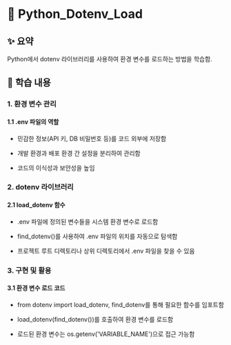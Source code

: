 # 📄 Python_Dotenv_Load

## ✨ 요약

Python에서 dotenv 라이브러리를 사용하여 환경 변수를 로드하는 방법을 학습함.

## 📍 학습 내용

### 1. 환경 변수 관리

#### 1.1 .env 파일의 역할

- 민감한 정보(API 키, DB 비밀번호 등)를 코드 외부에 저장함

- 개발 환경과 배포 환경 간 설정을 분리하여 관리함

- 코드의 이식성과 보안성을 높임

### 2. dotenv 라이브러리

#### 2.1 load_dotenv 함수

- .env 파일에 정의된 변수들을 시스템 환경 변수로 로드함

- find_dotenv()를 사용하여 .env 파일의 위치를 자동으로 탐색함

- 프로젝트 루트 디렉토리나 상위 디렉토리에서 .env 파일을 찾을 수 있음

### 3. 구현 및 활용

#### 3.1 환경 변수 로드 코드

- from dotenv import load_dotenv, find_dotenv를 통해 필요한 함수를 임포트함

- load_dotenv(find_dotenv())를 호출하여 환경 변수를 로드함

- 로드된 환경 변수는 os.getenv('VARIABLE_NAME')으로 접근 가능함